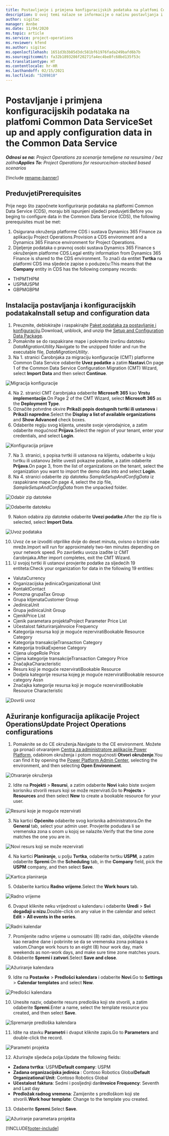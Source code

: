 ```yaml
---
title: Postavljanje i primjena konfiguracijskih podataka na platfomi Common Data Service
description: U ovoj temi nalaze se informacije o načinu postavljanja i primjene konfiguracijskih podataka u aplikaciji Project Operations.
author: sigitac
manager: Annbe
ms.date: 11/04/2020
ms.topic: article
ms.service: project-operations
ms.reviewer: kfend
ms.author: sigitac
ms.openlocfilehash: 1651d3b3b85d3dc581bf61976fada249bafd6b7b
ms.sourcegitcommit: fa32b1893286f20271fa4ec4be8fc68bd135f53c
ms.translationtype: HT
ms.contentlocale: hr-HR
ms.lasthandoff: 02/15/2021
ms.locfileid: "5289810"
---
```

# <a name="set-up-and-apply-configuration-data-in-the-common-data-service"></a><span data-ttu-id="713fb-103">Postavljanje i primjena konfiguracijskih podataka na platfomi Common Data Service</span><span class="sxs-lookup"><span data-stu-id="713fb-103">Set up and apply configuration data in the Common Data Service</span></span> 

<span data-ttu-id="713fb-104">_**Odnosi se na:** Project Operations za scenarije temeljene na resursima / bez zaliha_</span><span class="sxs-lookup"><span data-stu-id="713fb-104">_**Applies To:** Project Operations for resource/non-stocked based scenarios_</span></span>

[!include [rename-banner](~/includes/cc-data-platform-banner.md)]

## <a name="prerequisites"></a><span data-ttu-id="713fb-105">Preduvjeti</span><span class="sxs-lookup"><span data-stu-id="713fb-105">Prerequisites</span></span>

<span data-ttu-id="713fb-106">Prije nego što započnete konfiguriranje podataka na platformi Common Data Service (CDS), moraju biti ispunjeni sljedeći preduvjeti:</span><span class="sxs-lookup"><span data-stu-id="713fb-106">Before you beging to configure data in the Common Data Service (CDS), the following prerequisites must be met:</span></span>

1.  <span data-ttu-id="713fb-107">Osigurana okruženja platforme CDS i sustava Dynamics 365 Finance za aplikaciju Project Operations.</span><span class="sxs-lookup"><span data-stu-id="713fb-107">Provision a CDS environment and a Dynamics 365 Finance environment for Project Operations.</span></span>
2.  <span data-ttu-id="713fb-108">Dijeljenje podataka o pravnoj osobi sustava Dynamics 365 Finance s okruženjem platforme CDS.</span><span class="sxs-lookup"><span data-stu-id="713fb-108">Legal entity information from Dynamics 365 Finance is shared to the CDS environment.</span></span> <span data-ttu-id="713fb-109">To znači da entitet **Tvrtka** na platformi CDS ima sljedeće zapise o poduzeću:</span><span class="sxs-lookup"><span data-stu-id="713fb-109">This means that the **Company** entity in CDS has the following company records:</span></span>
  - <span data-ttu-id="713fb-110">THPM</span><span class="sxs-lookup"><span data-stu-id="713fb-110">THPM</span></span>
  - <span data-ttu-id="713fb-111">USPM</span><span class="sxs-lookup"><span data-stu-id="713fb-111">USPM</span></span>
  - <span data-ttu-id="713fb-112">GBPM</span><span class="sxs-lookup"><span data-stu-id="713fb-112">GBPM</span></span>

## <a name="install-setup-and-configuration-data"></a><span data-ttu-id="713fb-113">Instalacija postavljanja i konfiguracijskih podataka</span><span class="sxs-lookup"><span data-stu-id="713fb-113">Install setup and configuration data</span></span>

1. <span data-ttu-id="713fb-114">Preuzmite, deblokirajte i raspakirajte [Paket podataka za postavljanje i konfiguraciju](https://download.microsoft.com/download/1/3/4/1349369c-6209-42b7-b3b4-5be0e67cacd8/ProjOpsSampleSetupData-%20Integrated%20UR1.zip).</span><span class="sxs-lookup"><span data-stu-id="713fb-114">Download, unblock, and unzip the [Setup and Configuration Data Package](https://download.microsoft.com/download/1/3/4/1349369c-6209-42b7-b3b4-5be0e67cacd8/ProjOpsSampleSetupData-%20Integrated%20UR1.zip).</span></span>
2. <span data-ttu-id="713fb-115">Pomaknite se do raspakirane mape i pokrenite izvršnu datoteku *DataMigrationUtility*.</span><span class="sxs-lookup"><span data-stu-id="713fb-115">Navigate to the unzipped folder and run the executable file, *DataMigrationUtility*.</span></span>
3. <span data-ttu-id="713fb-116">Na 1. stranici Čarobnjaka za migraciju konfiguracije (CMT) platforme Common Data Service odaberite **Uvez podatke** a zatim **Nastavi**.</span><span class="sxs-lookup"><span data-stu-id="713fb-116">On page 1 of the Common Data Service Configuration Migration (CMT) Wizard, select **Import Data** and then select **Continue**.</span></span>

![Migracija konfiguracije](./media/1ConfigurationMigration.png)

4. <span data-ttu-id="713fb-118">Na 2. stranici CMT čarobnjaka odaberite **Microsoft 365** kao **Vrstu implementacije**.</span><span class="sxs-lookup"><span data-stu-id="713fb-118">On Page 2 of the CMT Wizard, select **Microsoft 365** as the **Deployment Type**.</span></span>
5. <span data-ttu-id="713fb-119">Označite potvrdne okvire **Prikaži popis dostupnih tvrtki ili ustanova** i **Prikaži napredne**.</span><span class="sxs-lookup"><span data-stu-id="713fb-119">Select the **Display a list of available organizations** and **Show Advanced** check boxes.</span></span>
6. <span data-ttu-id="713fb-120">Odaberite regiju svog klijenta, unesite svoje vjerodajnice, a zatim odaberite mogućnost **Prijava**.</span><span class="sxs-lookup"><span data-stu-id="713fb-120">Select the region of your tenant, enter your credentials, and select **Login**.</span></span>

![Konfiguracija prijave](./media/2ConfigurationSignin.png)

7. <span data-ttu-id="713fb-122">Na 3. stranici, s popisa tvrtki ili ustanova na klijentu, odaberite u koju tvrtku ili ustanovu želite uvesti pokazne podatke, a zatim odaberite **Prijava**.</span><span class="sxs-lookup"><span data-stu-id="713fb-122">On page 3, from the list of organizations on the tenant, select the organization you want to import the demo data into and select **Login**.</span></span>
8. <span data-ttu-id="713fb-123">Na 4. stranici odaberite zip datoteku *SampleSetupAndConfigData* iz raspakirane mape.</span><span class="sxs-lookup"><span data-stu-id="713fb-123">On page 4, select the zip file, *SampleSetupAndConfigData* from the unpacked folder.</span></span>

![Odabir zip datoteke](./media/3ZipFile.png)

![Odaberite datoteku](./media/4SelectAFile.png)

9. <span data-ttu-id="713fb-126">Nakon odabira zip datoteke odaberite **Uvezi podatke**.</span><span class="sxs-lookup"><span data-stu-id="713fb-126">After the zip file is selected, select **Import Data**.</span></span>

![Uvoz podataka](./media/5ImportData.png)

10. <span data-ttu-id="713fb-128">Uvoz će se izvoditi otprilike dvije do deset minuta, ovisno o brzini vaše mreže.</span><span class="sxs-lookup"><span data-stu-id="713fb-128">Import will run for approximately two-ten minutes depending on your network speed.</span></span> <span data-ttu-id="713fb-129">Po završetku uvoza izađite iz CMT čarobnjaka.</span><span class="sxs-lookup"><span data-stu-id="713fb-129">After import completes, exit the CMT Wizard.</span></span> 
11. <span data-ttu-id="713fb-130">U svojoj tvrtki ili ustanovi provjerite podatke za sljedećih 19 entiteta:</span><span class="sxs-lookup"><span data-stu-id="713fb-130">Check your organization for data in the following 19 entities:</span></span>

  - <span data-ttu-id="713fb-131">Valuta</span><span class="sxs-lookup"><span data-stu-id="713fb-131">Currency</span></span>
  - <span data-ttu-id="713fb-132">Organizacijska jedinica</span><span class="sxs-lookup"><span data-stu-id="713fb-132">Organizational Unit</span></span>
  - <span data-ttu-id="713fb-133">Kontakt</span><span class="sxs-lookup"><span data-stu-id="713fb-133">Contact</span></span>
  - <span data-ttu-id="713fb-134">Porezna grupa</span><span class="sxs-lookup"><span data-stu-id="713fb-134">Tax Group</span></span>
  - <span data-ttu-id="713fb-135">Grupa klijenata</span><span class="sxs-lookup"><span data-stu-id="713fb-135">Customer Group</span></span>
  - <span data-ttu-id="713fb-136">Jedinica</span><span class="sxs-lookup"><span data-stu-id="713fb-136">Unit</span></span>
  - <span data-ttu-id="713fb-137">Grupa jedinica</span><span class="sxs-lookup"><span data-stu-id="713fb-137">Unit Group</span></span>
  - <span data-ttu-id="713fb-138">Cjenik</span><span class="sxs-lookup"><span data-stu-id="713fb-138">Price List</span></span>
  - <span data-ttu-id="713fb-139">Cjenik parametara projekta</span><span class="sxs-lookup"><span data-stu-id="713fb-139">Project Parameter Price List</span></span>
  - <span data-ttu-id="713fb-140">Učestalost fakturiranja</span><span class="sxs-lookup"><span data-stu-id="713fb-140">Invoice Frequency</span></span>
  - <span data-ttu-id="713fb-141">Kategorija resursa koji je moguće rezervirati</span><span class="sxs-lookup"><span data-stu-id="713fb-141">Bookable Resource Category</span></span>
  - <span data-ttu-id="713fb-142">Kategorija transakcije</span><span class="sxs-lookup"><span data-stu-id="713fb-142">Transaction Category</span></span>
  - <span data-ttu-id="713fb-143">Kategorija troška</span><span class="sxs-lookup"><span data-stu-id="713fb-143">Expense Category</span></span>
  - <span data-ttu-id="713fb-144">Cijena uloge</span><span class="sxs-lookup"><span data-stu-id="713fb-144">Role Price</span></span>
  - <span data-ttu-id="713fb-145">Cijena kategorije transakcije</span><span class="sxs-lookup"><span data-stu-id="713fb-145">Transaction Category Price</span></span>
  - <span data-ttu-id="713fb-146">Značajka</span><span class="sxs-lookup"><span data-stu-id="713fb-146">Characteristic</span></span>
  - <span data-ttu-id="713fb-147">Resurs koji je moguće rezervirati</span><span class="sxs-lookup"><span data-stu-id="713fb-147">Bookable Resource</span></span>
  - <span data-ttu-id="713fb-148">Dodjela kategorije resursa kojeg je moguće rezervirati</span><span class="sxs-lookup"><span data-stu-id="713fb-148">Bookable resource category Assn</span></span>
  - <span data-ttu-id="713fb-149">Značajka kategorije resursa koji je moguće rezervirati</span><span class="sxs-lookup"><span data-stu-id="713fb-149">Bookable Resource Characteristic</span></span>

![Dovrši uvoz](./media/6CompleteImport.png)

## <a name="update-project-operations-configurations"></a><span data-ttu-id="713fb-151">Ažuriranje konfiguracija aplikacije Project Operations</span><span class="sxs-lookup"><span data-stu-id="713fb-151">Update Project Operations configurations</span></span>

1. <span data-ttu-id="713fb-152">Pomaknite se do CE okruženja.</span><span class="sxs-lookup"><span data-stu-id="713fb-152">Navigate to the CE environment.</span></span> <span data-ttu-id="713fb-153">Možete ga pronaći otvaranjem [Centra za administratore aplikacije Power Platform](https://admin.powerplatform.microsoft.com/environments), odabirom okruženja i potom mogućnosti **Otvori okruženje**.</span><span class="sxs-lookup"><span data-stu-id="713fb-153">You can find it by opening the [Power Platform Admin Center](https://admin.powerplatform.microsoft.com/environments), selecting the environment, and then selecting **Open Environment**.</span></span> 

![Otvaranje okruženja](./media/7OpenEnvironment.png)

2. <span data-ttu-id="713fb-155">Idite na **Projekti** > **Resursi**, a zatim odaberite **Novi** kako biste svojem korisniku stvorili resurs koji se može rezervirati.</span><span class="sxs-lookup"><span data-stu-id="713fb-155">Go to **Projects** > **Resources** and then select **New** to create a bookable resource for your user.</span></span>

![Resursi koje je moguće rezervirati](./media/8BookableResources.png)

3. <span data-ttu-id="713fb-157">Na kartici **Općenito** odaberite svog korisnika administratora.</span><span class="sxs-lookup"><span data-stu-id="713fb-157">On the **General** tab, select your admin user.</span></span> <span data-ttu-id="713fb-158">Provjerite podudara li se vremenska zona s onom u kojoj se nalazite.</span><span class="sxs-lookup"><span data-stu-id="713fb-158">Verify that the time zone matches the one you are in.</span></span> 

![Novi resurs koji se može rezervirati](./media/9NewBookableResource.png)

4. <span data-ttu-id="713fb-160">Na kartici **Planiranje**, u polju **Tvrtka**, odaberite tvrtku **USPM**, a zatim odaberite **Spremi**.</span><span class="sxs-lookup"><span data-stu-id="713fb-160">On the **Scheduling** tab, in the **Company** field, pick the **USPM** company, and then select **Save**.</span></span> 

![Kartica planiranja](./media/10SchedulingTab.png)

5. <span data-ttu-id="713fb-162">Odaberite karticu **Radno vrijeme**.</span><span class="sxs-lookup"><span data-stu-id="713fb-162">Select the **Work hours** tab.</span></span>  

![Radno vrijeme](./media/11WorkHours.png)

6. <span data-ttu-id="713fb-164">Dvaput kliknite neku vrijednost u kalendaru i odaberite **Uredi** > **Svi događaji u nizu**.</span><span class="sxs-lookup"><span data-stu-id="713fb-164">Double-click on any value in the calendar and select **Edit** > **All events in the series**.</span></span> 

![Radni kalendar](./media/12WorkCalendar.png)

7. <span data-ttu-id="713fb-166">Promijenite radno vrijeme u osmosatni (8) radni dan, obilježite vikende kao neradne dane i pobrinite se da se vremenska zona poklapa s vašom.</span><span class="sxs-lookup"><span data-stu-id="713fb-166">Change work hours to an eight (8) hour work day, mark weekends as non-work days, and make sure time zone matches yours.</span></span> 
8. <span data-ttu-id="713fb-167">Odaberite **Spremi i zatvori**.</span><span class="sxs-lookup"><span data-stu-id="713fb-167">Select **Save and close**.</span></span>

![Ažuriranje kalendara](./media/13UpdateCalendar.png)

9. <span data-ttu-id="713fb-169">Idite na **Postavke** > **Predlošci kalendara** i odaberite **Novi**.</span><span class="sxs-lookup"><span data-stu-id="713fb-169">Go to **Settings** > **Calendar templates** and select **New**.</span></span>
 
 ![Predlošci kalendara](./media/14CalendarTemplates.png)
 
 10. <span data-ttu-id="713fb-171">Unesite naziv, odaberite resurs predloška koji ste stvorili, a zatim odaberite **Spremi**.</span><span class="sxs-lookup"><span data-stu-id="713fb-171">Enter a name, select the template resource you created, and then select **Save**.</span></span> 
 
 ![Spremanje predloška kalendara](./media/15SaveCalendarTemplate.png)
 
 11. <span data-ttu-id="713fb-173">Idite na stavku **Parametri** i dvaput kliknite zapis.</span><span class="sxs-lookup"><span data-stu-id="713fb-173">Go to **Parameters** and double-click the record.</span></span> 
 
 ![Parametri projekta](./media/16ProjectParameters.png)
 
12. <span data-ttu-id="713fb-175">Ažurirajte sljedeća polja:</span><span class="sxs-lookup"><span data-stu-id="713fb-175">Update the following fields:</span></span>

 - <span data-ttu-id="713fb-176">**Zadana tvrtka**: USPM</span><span class="sxs-lookup"><span data-stu-id="713fb-176">**Default company**: USPM</span></span>
 - <span data-ttu-id="713fb-177">**Zadana organizacijska jedinica** : Contoso Robotics Global</span><span class="sxs-lookup"><span data-stu-id="713fb-177">**Default Organizational Unit**: Contoso Robotics Global</span></span>
 - <span data-ttu-id="713fb-178">**Učestalost faktura**: Sedmi i posljednji dan</span><span class="sxs-lookup"><span data-stu-id="713fb-178">**Invoice Frequency**: Seventh and Last day</span></span>
 - <span data-ttu-id="713fb-179">**Predložak radnog vremena**: Zamijenite s predloškom koji ste stvorili.</span><span class="sxs-lookup"><span data-stu-id="713fb-179">**Work hour template**: Change to the template you created.</span></span>

13. <span data-ttu-id="713fb-180">Odaberite **Spremi**.</span><span class="sxs-lookup"><span data-stu-id="713fb-180">Select **Save**.</span></span> 

![Ažuriranje parametara projekta](./media/17UpdatedProjectParameters.png)


[!INCLUDE[footer-include](../includes/footer-banner.md)]